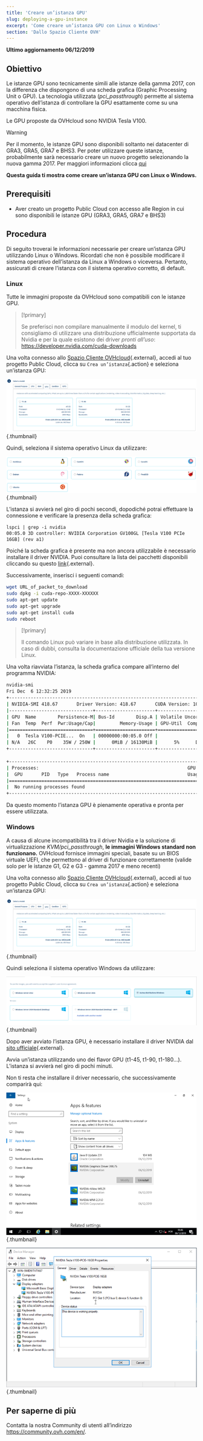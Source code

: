 ```yaml
---
title: 'Creare un’istanza GPU'
slug: deploying-a-gpu-instance
excerpt: 'Come creare un’istanza GPU con Linux o Windows'
section: 'Dallo Spazio Cliente OVH'
---
```


**Ultimo aggiornamento 06/12/2019**

## Obiettivo

Le istanze GPU sono tecnicamente simili alle istanze della gamma 2017, con la differenza che dispongono di una scheda grafica (Graphic Processing Unit o GPU). La tecnologia utilizzata (*pci_passthrough*) permette al sistema operativo dell’istanza di controllare la GPU esattamente come su una macchina fisica.

Le GPU proposte da OVHcloud sono NVIDIA Tesla V100. 

> [!warning]
>
> Per il momento, le istanze GPU sono disponibili soltanto nei datacenter di GRA3, GRA5, GRA7 e BHS3. Per poter utilizzare queste istanze, probabilmente sarà necessario creare un nuovo progetto selezionando la nuova gamma 2017.  Per maggiori informazioni clicca [qui](https://docs.ovh.com/gb/en/public-cloud/faq-how-to-understand-the-new-flavor-naming-rules-for-the-2017-range/)
> 

**Questa guida ti mostra come creare un’istanza GPU con Linux o Windows.**

## Prerequisiti

- Aver creato un progetto Public Cloud con accesso alle Region in cui sono disponibili le istanze GPU (GRA3, GRA5, GRA7 e BHS3)


## Procedura

Di seguito troverai le informazioni necessarie per creare un’istanza GPU utilizzando Linux o Windows.
Ricordati che non è possibile modificare il sistema operativo dell’istanza da Linux a Windows o viceversa. Pertanto, assicurati di creare l’istanza con il sistema operativo corretto, di default.


### Linux

Tutte le immagini proposte da OVHcloud sono compatibili con le istanze GPU.

> [!primary]
>
> Se preferisci non compilare manualmente il modulo del kernel, ti consigliamo di utilizzare una distribuzione ufficialmente supportata da Nvidia e per la quale esistono dei driver *pronti all’uso*: <https://developer.nvidia.com/cuda-downloads>
> 

Una volta connesso allo [Spazio Cliente OVHcloud](https://www.ovh.com/auth/?action=gotomanager){.external}, accedi al tuo progetto Public Cloud, clicca su `Crea un’istanza`{.action} e seleziona un’istanza GPU:

![/public-cloud](images/gpu.png){.thumbnail}

Quindi, seleziona il sistema operativo Linux da utilizzare:

![/public-cloud](images/linuxchoice.png){.thumbnail}

L’istanza si avvierà nel giro di pochi secondi,  dopodiché potrai effettuare la connessione e verificare la presenza della scheda grafica:  

```ssh
lspci | grep -i nvidia
00:05.0 3D controller: NVIDIA Corporation GV100GL [Tesla V100 PCIe 16GB] (rev a1)
```

Poiché la scheda grafica è presente ma non ancora utilizzabile è necessario installare il driver NVIDIA. Puoi consultare la lista dei pacchetti disponibili cliccando su questo [link](http://developer.download.nvidia.com/compute/cuda/repos/){.external}.

Successivamente, inserisci i seguenti comandi:

```sh
wget URL_of_packet_to_download
sudo dpkg -i cuda-repo-XXXX-XXXXXX
sudo apt-get update
sudo apt-get upgrade
sudo apt-get install cuda
sudo reboot
```

> [!primary]
>
> Il comando Linux può variare in base alla distribuzione utilizzata. In caso di dubbi, consulta la documentazione ufficiale della tua versione Linux. 
> 


Una volta riavviata l’istanza, la scheda grafica compare all’interno del programma NVIDIA:

```sh
nvidia-smi
Fri Dec  6 12:32:25 2019       
+-----------------------------------------------------------------------------+
| NVIDIA-SMI 418.67       Driver Version: 418.67       CUDA Version: 10.1     |
|-------------------------------+----------------------+----------------------+
| GPU  Name        Persistence-M| Bus-Id        Disp.A | Volatile Uncorr. ECC |
| Fan  Temp  Perf  Pwr:Usage/Cap|         Memory-Usage | GPU-Util  Compute M. |
|===============================+======================+======================|
|   0  Tesla V100-PCIE...  On   | 00000000:00:05.0 Off |                    0 |
| N/A   26C    P0    35W / 250W |      0MiB / 16130MiB |      5%      Default |
+-------------------------------+----------------------+----------------------+
                                                                               
+-----------------------------------------------------------------------------+
| Processes:                                                       GPU Memory |
|  GPU       PID   Type   Process name                             Usage      |
|=============================================================================|
|  No running processes found                                                 |
+-----------------------------------------------------------------------------+
```

Da questo momento l’istanza GPU è pienamente operativa e pronta per essere utilizzata.


### Windows

A causa di alcune incompatibilità tra il driver Nvidia e la soluzione di virtualizzazione *KVM/pci_passthrough*, **le immagini Windows standard non funzionano.**
OVHcloud fornisce immagini speciali, basate su un BIOS virtuale UEFI, che permettono al driver di funzionare correttamente (valide solo per le istanze G1, G2 e G3 - gamma 2017 e meno recenti)

Una volta connesso allo [Spazio Cliente OVHcloud](https://www.ovh.com/auth/?action=gotomanager){.external}, accedi al tuo progetto Public Cloud, clicca su `Crea un’istanza`{.action} e seleziona un’istanza GPU:

![/public-cloud](images/gpu.png){.thumbnail}

Quindi seleziona il sistema operativo Windows da utilizzare: 

![/public-cloud](images/oschoice.png){.thumbnail}

Dopo aver avviato l’istanza GPU, è necessario installare il driver NVIDIA dal [sito ufficiale](https://www.nvidia.com/Download/index.aspx){.external}.

Avvia un’istanza utilizzando uno dei flavor GPU (t1-45, t1-90, t1-180...). L’istanza si avvierà nel giro di pochi minuti.

Non ti resta che installare il driver necessario, che successivamente comparirà qui:

![/public-cloud](images/driverson.png){.thumbnail}

![/public-cloud](images/devicemanager.png){.thumbnail}


## Per saperne di più

Contatta la nostra Community di utenti all’indirizzo <https://community.ovh.com/en/>.
